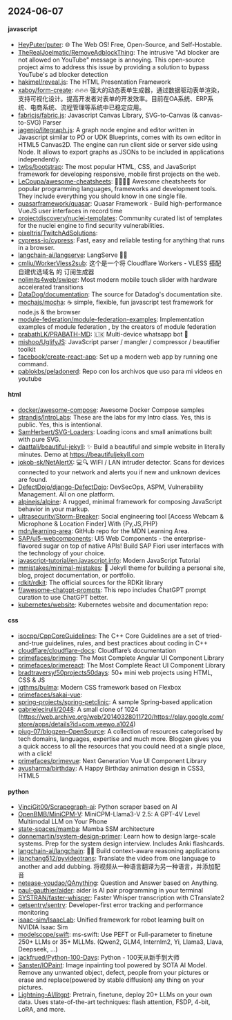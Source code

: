 ## 2024-06-07

#### javascript
* [HeyPuter/puter](https://github.com/HeyPuter/puter): 🌐 The Web OS! Free, Open-Source, and Self-Hostable.
* [TheRealJoelmatic/RemoveAdblockThing](https://github.com/TheRealJoelmatic/RemoveAdblockThing): The intrusive "Ad blocker are not allowed on YouTube" message is annoying. This open-source project aims to address this issue by providing a solution to bypass YouTube's ad blocker detection
* [hakimel/reveal.js](https://github.com/hakimel/reveal.js): The HTML Presentation Framework
* [xaboy/form-create](https://github.com/xaboy/form-create): 🔥🔥🔥 强大的动态表单生成器，通过数据驱动表单渲染，支持可视化设计。提高开发者对表单的开发效率。目前在OA系统、ERP系统、电商系统、流程管理等系统中已稳定应用。
* [fabricjs/fabric.js](https://github.com/fabricjs/fabric.js): Javascript Canvas Library, SVG-to-Canvas (& canvas-to-SVG) Parser
* [jagenjo/litegraph.js](https://github.com/jagenjo/litegraph.js): A graph node engine and editor written in Javascript similar to PD or UDK Blueprints, comes with its own editor in HTML5 Canvas2D. The engine can run client side or server side using Node. It allows to export graphs as JSONs to be included in applications independently.
* [twbs/bootstrap](https://github.com/twbs/bootstrap): The most popular HTML, CSS, and JavaScript framework for developing responsive, mobile first projects on the web.
* [LeCoupa/awesome-cheatsheets](https://github.com/LeCoupa/awesome-cheatsheets): 👩‍💻👨‍💻 Awesome cheatsheets for popular programming languages, frameworks and development tools. They include everything you should know in one single file.
* [quasarframework/quasar](https://github.com/quasarframework/quasar): Quasar Framework - Build high-performance VueJS user interfaces in record time
* [projectdiscovery/nuclei-templates](https://github.com/projectdiscovery/nuclei-templates): Community curated list of templates for the nuclei engine to find security vulnerabilities.
* [pixeltris/TwitchAdSolutions](https://github.com/pixeltris/TwitchAdSolutions): 
* [cypress-io/cypress](https://github.com/cypress-io/cypress): Fast, easy and reliable testing for anything that runs in a browser.
* [langchain-ai/langserve](https://github.com/langchain-ai/langserve): LangServe 🦜️🏓
* [cmliu/WorkerVless2sub](https://github.com/cmliu/WorkerVless2sub): 这个是一个将 Cloudflare Workers - VLESS 搭配 自建优选域名 的 订阅生成器
* [nolimits4web/swiper](https://github.com/nolimits4web/swiper): Most modern mobile touch slider with hardware accelerated transitions
* [DataDog/documentation](https://github.com/DataDog/documentation): The source for Datadog's documentation site.
* [mochajs/mocha](https://github.com/mochajs/mocha): ☕️ simple, flexible, fun javascript test framework for node.js & the browser
* [module-federation/module-federation-examples](https://github.com/module-federation/module-federation-examples): Implementation examples of module federation , by the creators of module federation
* [prabathLK/PRABATH-MD](https://github.com/prabathLK/PRABATH-MD): 🇱🇰 Multi-device whatsapp bot 🎉
* [mishoo/UglifyJS](https://github.com/mishoo/UglifyJS): JavaScript parser / mangler / compressor / beautifier toolkit
* [facebook/create-react-app](https://github.com/facebook/create-react-app): Set up a modern web app by running one command.
* [pablokbs/peladonerd](https://github.com/pablokbs/peladonerd): Repo con los archivos que uso para mi videos en youtube

#### html
* [docker/awesome-compose](https://github.com/docker/awesome-compose): Awesome Docker Compose samples
* [strandjs/IntroLabs](https://github.com/strandjs/IntroLabs): These are the labs for my Intro class. Yes, this is public. Yes, this is intentional.
* [SamHerbert/SVG-Loaders](https://github.com/SamHerbert/SVG-Loaders): Loading icons and small animations built with pure SVG.
* [daattali/beautiful-jekyll](https://github.com/daattali/beautiful-jekyll): ✨ Build a beautiful and simple website in literally minutes. Demo at https://beautifuljekyll.com
* [jokob-sk/NetAlertX](https://github.com/jokob-sk/NetAlertX): 💻🔍 WIFI / LAN intruder detector. Scans for devices connected to your network and alerts you if new and unknown devices are found.
* [DefectDojo/django-DefectDojo](https://github.com/DefectDojo/django-DefectDojo): DevSecOps, ASPM, Vulnerability Management. All on one platform.
* [alpinejs/alpine](https://github.com/alpinejs/alpine): A rugged, minimal framework for composing JavaScript behavior in your markup.
* [ultrasecurity/Storm-Breaker](https://github.com/ultrasecurity/Storm-Breaker): Social engineering tool [Access Webcam & Microphone & Location Finder] With {Py,JS,PHP}
* [mdn/learning-area](https://github.com/mdn/learning-area): GitHub repo for the MDN Learning Area.
* [SAP/ui5-webcomponents](https://github.com/SAP/ui5-webcomponents): UI5 Web Components - the enterprise-flavored sugar on top of native APIs! Build SAP Fiori user interfaces with the technology of your choice.
* [javascript-tutorial/en.javascript.info](https://github.com/javascript-tutorial/en.javascript.info): Modern JavaScript Tutorial
* [mmistakes/minimal-mistakes](https://github.com/mmistakes/minimal-mistakes): 📐 Jekyll theme for building a personal site, blog, project documentation, or portfolio.
* [rdkit/rdkit](https://github.com/rdkit/rdkit): The official sources for the RDKit library
* [f/awesome-chatgpt-prompts](https://github.com/f/awesome-chatgpt-prompts): This repo includes ChatGPT prompt curation to use ChatGPT better.
* [kubernetes/website](https://github.com/kubernetes/website): Kubernetes website and documentation repo:

#### css
* [isocpp/CppCoreGuidelines](https://github.com/isocpp/CppCoreGuidelines): The C++ Core Guidelines are a set of tried-and-true guidelines, rules, and best practices about coding in C++
* [cloudflare/cloudflare-docs](https://github.com/cloudflare/cloudflare-docs): Cloudflare’s documentation
* [primefaces/primeng](https://github.com/primefaces/primeng): The Most Complete Angular UI Component Library
* [primefaces/primereact](https://github.com/primefaces/primereact): The Most Complete React UI Component Library
* [bradtraversy/50projects50days](https://github.com/bradtraversy/50projects50days): 50+ mini web projects using HTML, CSS & JS
* [jgthms/bulma](https://github.com/jgthms/bulma): Modern CSS framework based on Flexbox
* [primefaces/sakai-vue](https://github.com/primefaces/sakai-vue): 
* [spring-projects/spring-petclinic](https://github.com/spring-projects/spring-petclinic): A sample Spring-based application
* [gabrielecirulli/2048](https://github.com/gabrielecirulli/2048): A small clone of 1024 (https://web.archive.org/web/20140328011720/https://play.google.com/store/apps/details?id=com.veewo.a1024)
* [piug-07/blogzen-OpenSource](https://github.com/piug-07/blogzen-OpenSource): A collection of resources categorised by tech domains, languages, expertise and much more. Blogzen gives you a quick access to all the resources that you could need at a single place, with a click!
* [primefaces/primevue](https://github.com/primefaces/primevue): Next Generation Vue UI Component Library
* [ayusharma/birthday](https://github.com/ayusharma/birthday): A Happy Birthday animation design in CSS3, HTML5

#### python
* [VinciGit00/Scrapegraph-ai](https://github.com/VinciGit00/Scrapegraph-ai): Python scraper based on AI
* [OpenBMB/MiniCPM-V](https://github.com/OpenBMB/MiniCPM-V): MiniCPM-Llama3-V 2.5: A GPT-4V Level Multimodal LLM on Your Phone
* [state-spaces/mamba](https://github.com/state-spaces/mamba): Mamba SSM architecture
* [donnemartin/system-design-primer](https://github.com/donnemartin/system-design-primer): Learn how to design large-scale systems. Prep for the system design interview. Includes Anki flashcards.
* [langchain-ai/langchain](https://github.com/langchain-ai/langchain): 🦜🔗 Build context-aware reasoning applications
* [jianchang512/pyvideotrans](https://github.com/jianchang512/pyvideotrans): Translate the video from one language to another and add dubbing. 将视频从一种语言翻译为另一种语言，并添加配音
* [netease-youdao/QAnything](https://github.com/netease-youdao/QAnything): Question and Answer based on Anything.
* [paul-gauthier/aider](https://github.com/paul-gauthier/aider): aider is AI pair programming in your terminal
* [SYSTRAN/faster-whisper](https://github.com/SYSTRAN/faster-whisper): Faster Whisper transcription with CTranslate2
* [getsentry/sentry](https://github.com/getsentry/sentry): Developer-first error tracking and performance monitoring
* [isaac-sim/IsaacLab](https://github.com/isaac-sim/IsaacLab): Unified framework for robot learning built on NVIDIA Isaac Sim
* [modelscope/swift](https://github.com/modelscope/swift): ms-swift: Use PEFT or Full-parameter to finetune 250+ LLMs or 35+ MLLMs. (Qwen2, GLM4, Internlm2, Yi, Llama3, Llava, Deepseek, ...)
* [jackfrued/Python-100-Days](https://github.com/jackfrued/Python-100-Days): Python - 100天从新手到大师
* [Sanster/IOPaint](https://github.com/Sanster/IOPaint): Image inpainting tool powered by SOTA AI Model. Remove any unwanted object, defect, people from your pictures or erase and replace(powered by stable diffusion) any thing on your pictures.
* [Lightning-AI/litgpt](https://github.com/Lightning-AI/litgpt): Pretrain, finetune, deploy 20+ LLMs on your own data. Uses state-of-the-art techniques: flash attention, FSDP, 4-bit, LoRA, and more.
